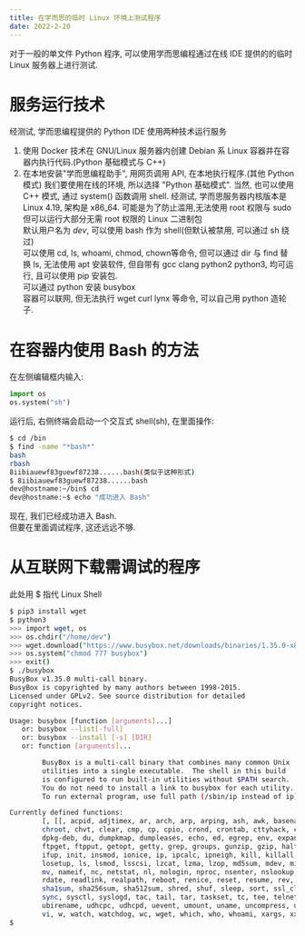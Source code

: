 ```yaml
---
title: 在学而思的临时 Linux 环境上测试程序
date: 2022-2-20
---
```

对于一般的单文件 Python 程序, 可以使用学而思编程通过在线 IDE 提供的的临时 Linux 服务器上进行测试.
<!--more-->
# 服务运行技术
经测试, 学而思编程提供的 Python IDE 使用两种技术运行服务  
1. 使用 Docker 技术在 GNU/Linux 服务器内创建 Debian 系 Linux 容器并在容器内执行代码.(Python 基础模式与 C++)
2. 在本地安装"学而思编程助手", 用网页调用 API, 在本地执行程序.(其他 Python 模式)
我们要使用在线的环境, 所以选择 "Python 基础模式".
当然, 也可以使用 C++ 模式, 通过 system() 函数调用 shell.
经测试, 学而思服务器内核版本是 Linux 4.19, 架构是 x86_64. 可能是为了防止滥用,无法使用 root 权限与 sudo 但可以运行大部分无需 root 权限的 Linux 二进制包  
默认用户名为 *dev*, 可以使用 bash 作为 shell(但默认被禁用, 可以通过 sh 绕过)  
可以使用 cd, ls, whoami, chmod, chown等命令, 但可以通过 dir 与 find 替换 ls, 无法使用 apt 安装软件, 但自带有 gcc clang python2 python3, 均可运行, 且可以使用 pip 安装包.  
可以通过 python 安装 busybox  
容器可以联网, 但无法执行 wget curl lynx 等命令, 可以自己用 python 造轮子.  
# 在容器内使用 Bash 的方法
在左侧编辑框内输入:
```python
import os
os.system("sh")
```
运行后, 右侧终端会启动一个交互式 shell(sh), 在里面操作:
```bash
$ cd /bin
$ find -name "*bash*"
bash
rbash
8iibiauewf83guewf87238......bash(类似于这种形式)
$ 8iibiauewf83guewf87238......bash
dev@hostname:~/bin$ cd
dev@hostname:~$ echo "成功进入 Bash"
```
现在, 我们已经成功进入 Bash.  
但要在里面调试程序, 这还远远不够.
# 从互联网下载需调试的程序
此处用 $ 指代 Linux Shell
```bash
$ pip3 install wget
$ python3
>>> import wget, os
>>> os.chdir("/home/dev")
>>> wget.download("https://www.busybox.net/downloads/binaries/1.35.0-x86_64-linux-musl/busybox", "busybox") # 下载 busybox
>>> os.system("chmod 777 busybox")
>>> exit()
$ ./busybox
BusyBox v1.35.0 multi-call binary.
BusyBox is copyrighted by many authors between 1998-2015.
Licensed under GPLv2. See source distribution for detailed
copyright notices.

Usage: busybox [function [arguments]...]
   or: busybox --list[-full]
   or: busybox --install [-s] [DIR]
   or: function [arguments]...

        BusyBox is a multi-call binary that combines many common Unix
        utilities into a single executable.  The shell in this build
        is configured to run built-in utilities without $PATH search.
        You do not need to install a link to busybox for each utility.
        To run external program, use full path (/sbin/ip instead of ip).

Currently defined functions:
        [, [[, acpid, adjtimex, ar, arch, arp, arping, ash, awk, basename, bc, blkdiscard, blockdev, brctl, bunzip2, busybox, bzcat, bzip2, cal, cat, chgrp, chmod, chown, chpasswd,
        chroot, chvt, clear, cmp, cp, cpio, crond, crontab, cttyhack, cut, date, dc, dd, deallocvt, depmod, devmem, df, diff, dirname, dmesg, dnsdomainname, dos2unix, dpkg,
        dpkg-deb, du, dumpkmap, dumpleases, echo, ed, egrep, env, expand, expr, factor, fallocate, false, fatattr, fdisk, fgrep, find, fold, free, freeramdisk, fsfreeze, fstrim,
        ftpget, ftpput, getopt, getty, grep, groups, gunzip, gzip, halt, head, hexdump, hostid, hostname, httpd, hwclock, i2cdetect, i2cdump, i2cget, i2cset, id, ifconfig, ifdown,
        ifup, init, insmod, ionice, ip, ipcalc, ipneigh, kill, killall, klogd, last, less, link, linux32, linux64, linuxrc, ln, loadfont, loadkmap, logger, login, logname, logread,
        losetup, ls, lsmod, lsscsi, lzcat, lzma, lzop, md5sum, mdev, microcom, mkdir, mkdosfs, mke2fs, mkfifo, mknod, mkpasswd, mkswap, mktemp, modinfo, modprobe, more, mount, mt,
        mv, nameif, nc, netstat, nl, nologin, nproc, nsenter, nslookup, nuke, od, openvt, partprobe, passwd, paste, patch, pidof, ping, ping6, pivot_root, poweroff, printf, ps, pwd,
        rdate, readlink, realpath, reboot, renice, reset, resume, rev, rm, rmdir, rmmod, route, rpm, rpm2cpio, run-init, run-parts, sed, seq, setkeycodes, setpriv, setsid, sh,
        sha1sum, sha256sum, sha512sum, shred, shuf, sleep, sort, ssl_client, start-stop-daemon, stat, static-sh, strings, stty, su, sulogin, svc, svok, swapoff, swapon, switch_root,
        sync, sysctl, syslogd, tac, tail, tar, taskset, tc, tee, telnet, telnetd, test, tftp, time, timeout, top, touch, tr, traceroute, traceroute6, true, truncate, tty, tunctl,
        ubirename, udhcpc, udhcpd, uevent, umount, uname, uncompress, unexpand, uniq, unix2dos, unlink, unlzma, unshare, unxz, unzip, uptime, usleep, uudecode, uuencode, vconfig,
        vi, w, watch, watchdog, wc, wget, which, who, whoami, xargs, xxd, xz, xzcat, yes, zcat
$ 